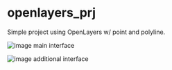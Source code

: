 # openlayers_prj

Simple project using OpenLayers w/ point and polyline.


![image](https://user-images.githubusercontent.com/37289777/169421058-7e34b236-2c95-4203-9dcf-3df65d17e553.png)
main interface


![image](https://user-images.githubusercontent.com/37289777/169421148-4e664210-1a16-47f9-b649-d7b9199f187f.png)
additional interface


